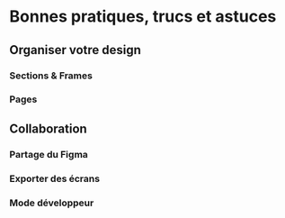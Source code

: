 # Bonnes pratiques, trucs et astuces

## Organiser votre design

### Sections & Frames

### Pages

## Collaboration
### Partage du Figma

### Exporter des écrans

### Mode développeur